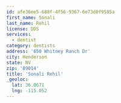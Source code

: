 ```yaml
---
id: afe36ee5-688f-4f56-9367-6e73d0f9585a
first_name: Sonali
last_name: Rehil
license: DDS
services:
  - dentist
category: dentists
address: '650 Whitney Ranch Dr'
city: Henderson
state: NV
zip: '89014'
title: 'Sonali Rehil'
_geoloc:
  lat: 36.0671
  lng: -115.052
---
```

